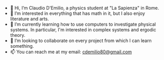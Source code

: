 - 👋 Hi, I’m Claudio D'Emilio, a physics student at "La Sapienza" in Rome.
- 👀 I’m interested in everything that has math in it, but I also enjoy literature and arts.
- 🌱 I’m currently learning how to use computers to investigate physical systems. In particular, I'm interested in complex systems and ergodic theory.
- 💞️ I’m looking to collaborate on every project from which I can learn something. 
- 📫 You can reach me at my email: cdemilio80@gmail.com

<!---
ihategoto/ihategoto is a ✨ special ✨ repository because its `README.md` (this file) appears on your GitHub profile.
You can click the Preview link to take a look at your changes.
--->
